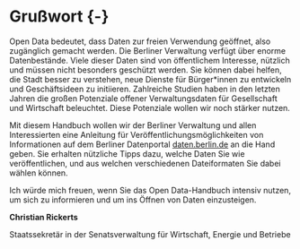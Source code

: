 # Grußwort {-}

Open Data bedeutet, dass Daten zur freien Verwendung geöffnet, also zugänglich gemacht werden.
Die Berliner Verwaltung verfügt über enorme Datenbestände.
Viele dieser Daten sind von öffentlichem Interesse, nützlich und müssen nicht besonders geschützt werden.
Sie können dabei helfen, die Stadt besser zu verstehen, neue Dienste für Bürger\*innen zu entwickeln und Geschäftsideen zu initiieren.
Zahlreiche Studien haben in den letzten Jahren die großen Potenziale offener Verwaltungsdaten für Gesellschaft und Wirtschaft beleuchtet.
Diese Potenziale wollen wir noch stärker nutzen.

Mit diesem Handbuch wollen wir der Berliner Verwaltung und allen Interessierten eine Anleitung für Veröffentlichungsmöglichkeiten von Informationen auf dem Berliner Datenportal [daten.berlin.de](https://daten.berlin.de) an die Hand geben.
Sie erhalten nützliche Tipps dazu, welche Daten Sie wie veröffentlichen, und aus welchen verschiedenen Dateiformaten Sie dabei wählen können.

Ich würde mich freuen, wenn Sie das Open Data-Handbuch intensiv nutzen, um sich zu informieren und um ins Öffnen von Daten einzusteigen.

**Christian Rickerts**

Staatssekretär in der Senatsverwaltung für Wirtschaft, Energie und Betriebe

